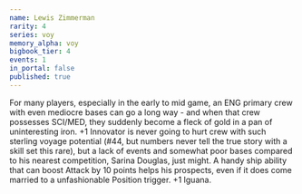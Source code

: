 ```yaml
---
name: Lewis Zimmerman
rarity: 4
series: voy
memory_alpha: voy
bigbook_tier: 4
events: 1
in_portal: false
published: true
---
```


For many players, especially in the early to mid game, an ENG primary crew with even mediocre bases can go a long way - and when that crew possesses SCI/MED, they suddenly become a fleck of gold in a pan of uninteresting iron. +1 Innovator is never going to hurt crew with such sterling voyage potential (#44, but numbers never tell the true story with a skill set this rare), but a lack of events and somewhat poor bases compared to his nearest competition, Sarina Douglas, just might. A handy ship ability that can boost Attack by 10 points helps his prospects, even if it does come married to a unfashionable Position trigger. +1 Iguana.
